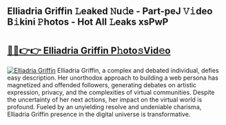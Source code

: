 ## Elliadria Griffin 𝙻eaked 𝙽u𝚍e - Part-peJ 𝚅𝚒deo B𝚒kini 𝙿hotos - Hot All 𝙻eaks xsPwP

# <h2><a href="http://ld12hd.urlbe.top/?page=Elliadria+Griffin">🔗🔗👉👉 Elliadria Griffin P𝚑oto𝚜Vid𝚎o</a></h2>

[![Elliadria Griffin](https://i.imgur.com/eBuTRDB.gif)](http://ld12hd.urlbe.top/?page=Elliadria+Griffin)
Elliadria Griffin, a complex and debated individual, defies easy description. Her unorthodox approach to building a web persona has magnetized and offended followers, generating debates on artistic expression, privacy, and the complexities of virtual communities. Despite the uncertainty of her next actions, her impact on the virtual world is profound. Fueled by an unyielding resolve and undeniable charisma, Elliadria Griffin presence in the digital universe is transformative.
